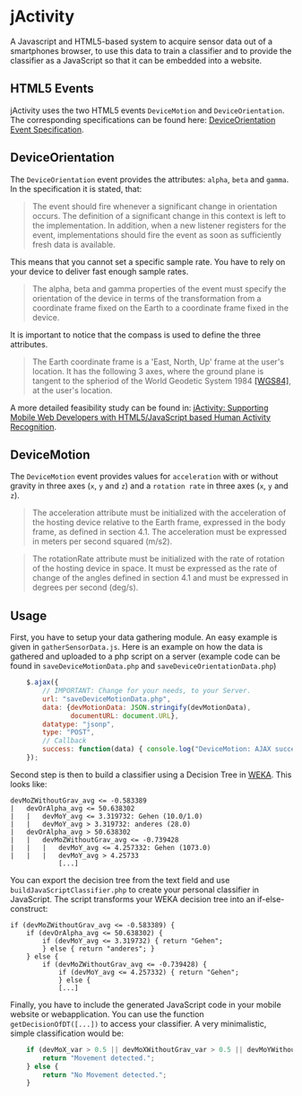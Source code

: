 jActivity
=========
A Javascript and HTML5-based system to acquire sensor data out of a smartphones browser, to use this data to train a classifier and to provide the classifier as a JavaScript so that it can be embedded into a website.


HTML5 Events
-------
jActivity uses the two HTML5 events `DeviceMotion` and `DeviceOrientation`.
The corresponding specifications can be found here: [DeviceOrientation Event Specification](http://www.w3.org/TR/orientation-event/).

DeviceOrientation
-------
The `DeviceOrientation` event provides the attributes: `alpha`, `beta` and `gamma`.
In the specification it is stated, that: 

> The event should fire whenever a significant change in orientation occurs. The definition of a significant change in this context is left to the implementation. In addition, when a new listener registers for the event, implementations should fire the event as soon as sufficiently fresh data is available.

This means that you cannot set a specific sample rate. You have to rely on your device to deliver fast enough sample rates.

> The alpha, beta and gamma properties of the event must specify the orientation of the device in terms of the transformation from a coordinate frame fixed on the Earth to a coordinate frame fixed in the device.

It is important to notice that the compass is used to define the three attributes.

> The Earth coordinate frame is a 'East, North, Up' frame at the user's location. It has the following 3 axes, where the ground plane is tangent to the spheriod of the World Geodetic System 1984 [[WGS84]](http://w3c.github.io/deviceorientation/spec-source-orientation.html#ref-wgs84), at the user's location.

A more detailed feasibility study can be found in: [jActivity: Supporting Mobile Web Developers with HTML5/JavaScript based Human Activity Recognition](http://www.teco.edu/~budde/publications/MUM2013_poster_hauber.pdf).


DeviceMotion
-------
The `DeviceMotion` event provides values for `acceleration` with or without gravity in three axes (`x`, `y` and `z`) and a `rotation rate` in three axes (`x`, `y` and `z`).

> The acceleration attribute must be initialized with the acceleration of the hosting device relative to the Earth frame, expressed in the body frame, as defined in section 4.1. The acceleration must be expressed in meters per second squared (m/s2).

> The rotationRate attribute must be initialized with the rate of rotation of the hosting device in space. It must be expressed as the rate of change of the angles defined in section 4.1 and must be expressed in degrees per second (deg/s).


Usage
-------
First, you have to setup your data gathering module. An easy example is given in `gatherSensorData.js`.
Here is an example on how the data is gathered and uploaded to a php script on a server (example code can be found in `saveDeviceMotionData.php` and `saveDeviceOrientationData.php`)

```javascript
	$.ajax({
		// IMPORTANT: Change for your needs, to your Server.
		url: "saveDeviceMotionData.php",
		data: {devMotionData: JSON.stringify(devMotionData),
			   documentURL: document.URL},
		datatype: "jsonp",
		type: "POST",
		// Callback
		success: function(data) { console.log("DeviceMotion: AJAX succeded."); }
	});
```

Second step is then to build a classifier using a Decision Tree in [WEKA](http://www.cs.waikato.ac.nz/~ml/weka/).
This looks like:

```
devMoZWithoutGrav_avg <= -0.583389
|   devOrAlpha_avg <= 50.638302
|   |   devMoY_avg <= 3.319732: Gehen (10.0/1.0)
|   |   devMoY_avg > 3.319732: anderes (28.0)
|   devOrAlpha_avg > 50.638302
|   |   devMoZWithoutGrav_avg <= -0.739428
|   |   |   devMoY_avg <= 4.257332: Gehen (1073.0)
|   |   |   devMoY_avg > 4.25733
            [...]
```

You can export the decision tree from the text field and use `buildJavaScriptClassifier.php` to create your personal classifier in JavaScript.
The script transforms your WEKA decision tree into an if-else-construct:

```
if (devMoZWithoutGrav_avg <= -0.583389) {
	if (devOrAlpha_avg <= 50.638302) {
		if (devMoY_avg <= 3.319732) { return "Gehen";
		} else { return "anderes"; }
	} else {
		if (devMoZWithoutGrav_avg <= -0.739428) {
			if (devMoY_avg <= 4.257332) { return "Gehen";
			} else {
			[...]
```

Finally, you have to include the generated JavaScript code in your mobile website or webapplication.
You can use the function `getDecisionOfDT([...])` to access your classifier.
A very minimalistic, simple classification would be:

```javascript
    if (devMoX_var > 0.5 || devMoXWithoutGrav_var > 0.5 || devMoYWithoutGrav_var > 0.5 || devMoZWithoutGrav_var > 0.5 || devMoAlphaRot_var > 0.1 || devMoBetaRot_var > 0.1 || devMoGammaRot_var > 0.1) {
        return "Movement detected.";
    } else {
     	return "No Movement detected.";   
    }
```



